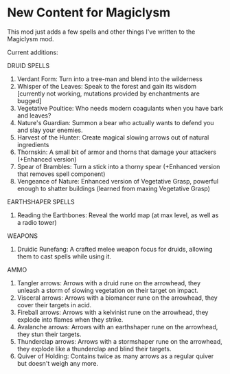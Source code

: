 # New Content for Magiclysm

This mod just adds a few spells and other things I've written to the Magiclysm mod.

Current additions:

DRUID SPELLS

1) Verdant Form: Turn into a tree-man and blend into the wilderness
2) Whisper of the Leaves: Speak to the forest and gain its wisdom [currently not working, mutations provided by enchantments are bugged]
3) Vegetative Poultice: Who needs modern coagulants when you have bark and leaves? 
4) Nature's Guardian: Summon a bear who actually wants to defend you and slay your enemies.
5) Harvest of the Hunter: Create magical slowing arrows out of natural ingredients
6) Thornskin: A small bit of armor and thorns that damage your attackers (+Enhanced version)
7) Spear of Brambles: Turn a stick into a thorny spear (+Enhanced version that removes spell component)
8) Vengeance of Nature: Enhanced version of Vegetative Grasp, powerful enough to shatter buildings (learned from maxing Vegetative Grasp)

EARTHSHAPER SPELLS

1) Reading the Earthbones: Reveal the world map (at max level, as well as a radio tower)

WEAPONS

1) Druidic Runefang: A crafted melee weapon focus for druids, allowing them to cast spells while using it. 

AMMO

1) Tangler arrows: Arrows with a druid rune on the arrowhead, they unleash a storm of slowing vegetation on their target on impact.
2) Visceral arrows: Arrows with a biomancer rune on the arrowhead, they cover their targets in acid.
3) Fireball arrows: Arrows with a kelvinist rune on the arrowhead, they explode into flames when they strike.
4) Avalanche arrows: Arrows with an earthshaper rune on the arrowhead, they stun their targets.
5) Thunderclap arrows: Arrows with a stormshaper rune on the arrowhead, they explode like a thunderclap and blind their targets.
6) Quiver of Holding: Contains twice as many arrows as a regular quiver but doesn't weigh any more.
